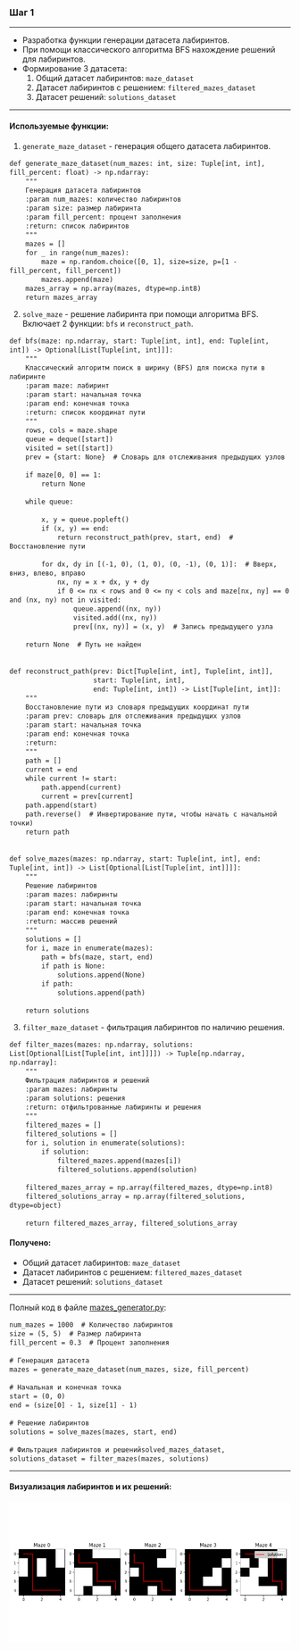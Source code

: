 ### Шаг 1

---
- Разработка функции генерации датасета лабиринтов.
- При помощи классического алгоритма BFS нахождение решений для лабиринтов.
- Формирование 3 датасета:
  1. Общий датасет лабиринтов: `maze_dataset`
  2. Датасет лабиринтов с решением: `filtered_mazes_dataset`
  3. Датасет решений: `solutions_dataset`

---

#### Используемые функции:

1. `generate_maze_dataset` - генерация общего датасета лабиринтов.
```
def generate_maze_dataset(num_mazes: int, size: Tuple[int, int], fill_percent: float) -> np.ndarray:
    """
    Генерация датасета лабиринтов
    :param num_mazes: количество лабиринтов
    :param size: размер лабиринта
    :param fill_percent: процент заполнения
    :return: список лабиринтов
    """
    mazes = []
    for _ in range(num_mazes):
        maze = np.random.choice([0, 1], size=size, p=[1 - fill_percent, fill_percent])
        mazes.append(maze)
    mazes_array = np.array(mazes, dtype=np.int8)
    return mazes_array
```

2. `solve_maze` - решение лабиринта при помощи алгоритма BFS. Включает 2 функции: `bfs` и `reconstruct_path`.
```
def bfs(maze: np.ndarray, start: Tuple[int, int], end: Tuple[int, int]) -> Optional[List[Tuple[int, int]]]:
    """
    Классический алгоритм поиск в ширину (BFS) для поиска пути в лабиринте
    :param maze: лабиринт
    :param start: начальная точка
    :param end: конечная точка
    :return: список координат пути
    """
    rows, cols = maze.shape
    queue = deque([start])
    visited = set([start])
    prev = {start: None}  # Словарь для отслеживания предыдущих узлов

    if maze[0, 0] == 1:
        return None

    while queue:

        x, y = queue.popleft()
        if (x, y) == end:
            return reconstruct_path(prev, start, end)  # Восстановление пути

        for dx, dy in [(-1, 0), (1, 0), (0, -1), (0, 1)]:  # Вверх, вниз, влево, вправо
            nx, ny = x + dx, y + dy
            if 0 <= nx < rows and 0 <= ny < cols and maze[nx, ny] == 0 and (nx, ny) not in visited:
                queue.append((nx, ny))
                visited.add((nx, ny))
                prev[(nx, ny)] = (x, y)  # Запись предыдущего узла

    return None  # Путь не найден


def reconstruct_path(prev: Dict[Tuple[int, int], Tuple[int, int]],
                     start: Tuple[int, int],
                     end: Tuple[int, int]) -> List[Tuple[int, int]]:
    """
    Восстановление пути из словаря предыдущих координат пути
    :param prev: словарь для отслеживания предыдущих узлов
    :param start: начальная точка
    :param end: конечная точка
    :return:
    """
    path = []
    current = end
    while current != start:
        path.append(current)
        current = prev[current]
    path.append(start)
    path.reverse()  # Инвертирование пути, чтобы начать с начальной точки)
    return path


def solve_mazes(mazes: np.ndarray, start: Tuple[int, int], end: Tuple[int, int]) -> List[Optional[List[Tuple[int, int]]]]:
    """
    Решение лабиринтов
    :param mazes: лабиринты
    :param start: начальная точка
    :param end: конечная точка
    :return: массив решений
    """
    solutions = []
    for i, maze in enumerate(mazes):
        path = bfs(maze, start, end)
        if path is None:
            solutions.append(None)
        if path:
            solutions.append(path)

    return solutions
```

3. `filter_maze_dataset` - фильтрация лабиринтов по наличию решения.

```
def filter_mazes(mazes: np.ndarray, solutions: List[Optional[List[Tuple[int, int]]]]) -> Tuple[np.ndarray, np.ndarray]:
    """
    Фильтрация лабиринтов и решений
    :param mazes: лабиринты
    :param solutions: решения
    :return: отфильтрованные лабиринты и решения
    """
    filtered_mazes = []
    filtered_solutions = []
    for i, solution in enumerate(solutions):
        if solution:
            filtered_mazes.append(mazes[i])
            filtered_solutions.append(solution)

    filtered_mazes_array = np.array(filtered_mazes, dtype=np.int8)
    filtered_solutions_array = np.array(filtered_solutions, dtype=object)

    return filtered_mazes_array, filtered_solutions_array
```

#### Получено:
  - Общий датасет лабиринтов: `maze_dataset` 
  - Датасет лабиринтов с решением: `filtered_mazes_dataset`
  - Датасет решений: `solutions_dataset`

---

Полный код в файле [mazes_generator.py](..%2Fmazes_generator.py):
```
num_mazes = 1000  # Количество лабиринтов
size = (5, 5)  # Размер лабиринта
fill_percent = 0.3  # Процент заполнения

# Генерация датасета
mazes = generate_maze_dataset(num_mazes, size, fill_percent)

# Начальная и конечная точка
start = (0, 0)
end = (size[0] - 1, size[1] - 1)

# Решение лабиринтов
solutions = solve_mazes(mazes, start, end)

# Фильтрация лабиринтов и решенийsolved_mazes_dataset, solutions_dataset = filter_mazes(mazes, solutions)
```

---

#### Визуализация лабиринтов и их решений:
![mazes_with_solution.png](mazes_with_solution.png)
```
